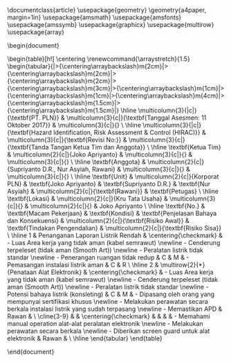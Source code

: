 \documentclass{article}
\usepackage{geometry}
\geometry{a4paper, margin=1in}
\usepackage{amsmath}
\usepackage{amsfonts}
\usepackage{amssymb}
\usepackage{graphicx}
\usepackage{multirow}
\usepackage{array}

\begin{document}

\begin{table}[h!]
\centering
\renewcommand{\arraystretch}{1.5}
\begin{tabular}{|>{\centering\arraybackslash}m{2cm}|>{\centering\arraybackslash}m{2cm}|>{\centering\arraybackslash}m{2cm}|>{\centering\arraybackslash}m{3cm}|>{\centering\arraybackslash}m{1cm}|>{\centering\arraybackslash}m{1cm}|>{\centering\arraybackslash}m{4cm}|>{\centering\arraybackslash}m{1.5cm}|>{\centering\arraybackslash}m{1.5cm}|}
\hline
\multicolumn{3}{|c|}{\textbf{PT. PLN}} & \multicolumn{3}{c|}{\textbf{Tanggal Asesmen: 11 Oktober 2017}} & \multicolumn{3}{c|}{} \\
\hline
\multicolumn{3}{|c|}{\textbf{Hazard Identification, Risk Assessment \& Control (HIRAC)}} & \multicolumn{3}{c|}{\textbf{Revisi No:}} & \multicolumn{3}{c|}{\textbf{Tanda Tangan Ketua Tim dan Anggota}} \\
\hline
\textbf{Ketua Tim} & \multicolumn{2}{c|}{Joko Apriyanto} & \multicolumn{3}{c|}{} & \multicolumn{3}{c|}{} \\
\hline
\textbf{Anggota} & \multicolumn{2}{c|}{Supriyanto D.R., Nur Asyiah, Rawani} & \multicolumn{3}{c|}{} & \multicolumn{3}{c|}{} \\
\hline
\textbf{Unit} & \multicolumn{2}{c|}{Korporat PLN} & \textbf{Joko Apriyanto} & \textbf{Supriyanto D.R.} & \textbf{Nur Asyiah} & \multicolumn{2}{c|}{\textbf{Rawani}} & \textbf{Petugas} \\
\hline
\textbf{Lokasi} & \multicolumn{2}{c|}{Kru Tata Usaha} & \multicolumn{3}{c|}{} & \multicolumn{2}{c|}{} & Joko Apriyanto \\
\hline
\textbf{No.} & \textbf{Macam Pekerjaan} & \textbf{Kondisi} & \textbf{Penjelasan Bahaya dan Konsekuensi} & \multicolumn{2}{c|}{\textbf{Risiko Awal}} & \textbf{Tindakan Pengendalian} & \multicolumn{2}{c|}{\textbf{Risiko Sisa}} \\
\hline
1 & Penanganan Laporan Listrik Rendah & \centering{\checkmark} & - Luas Area kerja yang tidak aman (kabel semrawut) \newline - Cenderung terpeleset (tidak aman (Smooth Art)) \newline - Peralatan listrik tidak standar \newline - Penerangan ruangan tidak redup & C & M & - Pemasangan instalasi listrik aman & C & R \\
\hline
2 & \multirow{2}{*}{Penataan Alat Elektronik} & \centering{\checkmark} & - Luas Area kerja yang tidak aman (kabel semrawut) \newline - Cenderung terpeleset (tidak aman (Smooth Art)) \newline - Peralatan listrik tidak standar \newline - Potensi bahaya listrik (konsleting) & C & M & - Dipasang oleh orang yang mempunyai sertifikasi khusus \newline - Melakukan perawatan secara berkala instalasi listrik yang sudah terpasang \newline - Memastikan APD & Rawan &  \\
\cline{3-9}
  & & \centering{\checkmark} &  &  &  & - Memahami manual operation alat-alat peralatan elektronik \newline - Melakukan perawatan secara berkala \newline - Diberikan screen guard untuk alat elektronik & Rawan &  \\
\hline
\end{tabular}
\end{table}

\end{document}
